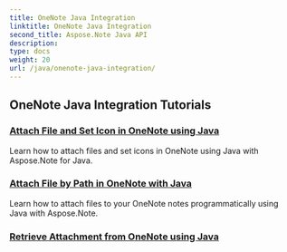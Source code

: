 ```yaml
---
title: OneNote Java Integration
linktitle: OneNote Java Integration
second_title: Aspose.Note Java API
description: 
type: docs
weight: 20
url: /java/onenote-java-integration/
---
```


## OneNote Java Integration Tutorials
### [Attach File and Set Icon in OneNote using Java](./attach-file-and-set-icon/)
Learn how to attach files and set icons in OneNote using Java with Aspose.Note for Java.
### [Attach File by Path in OneNote with Java](./attach-file-by-path/)
Learn how to attach files to your OneNote notes programmatically using Java with Aspose.Note.
### [Retrieve Attachment from OneNote using Java](./retrieve-attachment/)